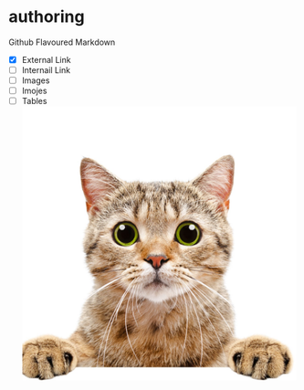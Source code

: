 # authoring
Github Flavoured Markdown
  - [x] External Link
  - [ ] Internail Link
  - [ ] Images
  - [ ] Imojes
  - [ ] Tables
![This is the cat Pic ](https://github.com/mohammedatwan/authoring/blob/main/images/3683.jpg)
